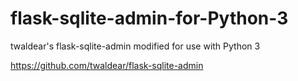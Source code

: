 # flask-sqlite-admin-for-Python-3
twaldear's flask-sqlite-admin modified for use with Python 3

https://github.com/twaldear/flask-sqlite-admin
